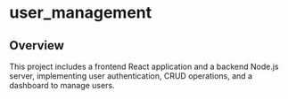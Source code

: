 ﻿# user_management

## Overview
This project includes a frontend React application and a backend Node.js server, implementing user authentication, CRUD operations, and a dashboard to manage users.
